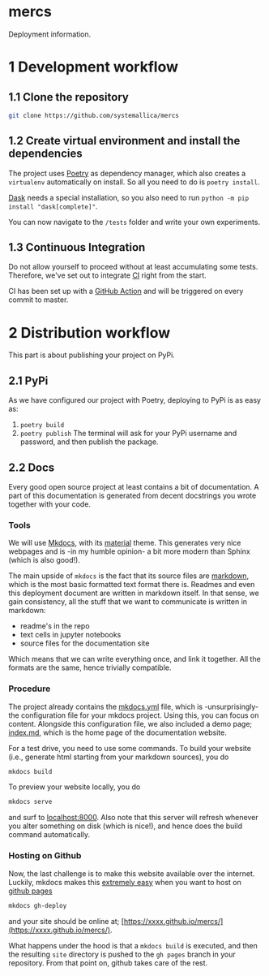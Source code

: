 # mercs

Deployment information.

1 Development workflow
=======================

1.1 Clone the repository
-----------------

```bash
git clone https://github.com/systemallica/mercs
```

1.2 Create virtual environment and install the dependencies
----------------------

The project uses [Poetry](https://python-poetry.org) as dependency manager, which also creates a `virtualenv` automatically on install. So all you need to do is `poetry install`. 

[Dask](https://dask.org) needs a special installation, so you also need to run `python -m pip install "dask[complete]"`.

You can now navigate to the `/tests` folder and write your own experiments.

1.3 Continuous Integration
---------------

Do not allow yourself to proceed without at least accumulating some tests. Therefore, we've set out to integrate [CI](https://en.wikipedia.org/wiki/Continuous_integration) right from the start.

CI has been set up with a [GitHub Action](https://github.com/features/actions) and will be triggered on every commit to master.

2 Distribution workflow
========================

This part is about publishing your project on PyPi.

2.1 PyPi
--------

As we have configured our project with Poetry, deploying to PyPi is as easy as:
1. `poetry build`
2. `poetry publish`
The terminal will ask for your PyPi username and password, and then publish the package.

2.2 Docs
--------
Every good open source project at least contains a bit of documentation. A part of this documentation is generated from decent docstrings you wrote together with your code.

### Tools

We will use [Mkdocs](https://www.mkdocs.org/), with its [material](https://squidfunk.github.io/mkdocs-material/) theme. This generates very nice webpages and is -in my humble opinion- a bit more modern than Sphinx (which is also good!).

The main upside of `mkdocs` is the fact that its source files are [markdown](https://en.wikipedia.org/wiki/Markdown), which is the most basic formatted text format there is. Readmes and even this deployment document are written in markdown itself. In that sense, we gain consistency, all the stuff that we want to communicate is written in markdown: 

- readme's in the repo
- text cells in jupyter notebooks
- source files for the documentation site

Which means that we can write everything once, and link it together. All the formats are the same, hence trivially compatible.

### Procedure

The project already contains the [mkdocs.yml](mkdocs.yml) file, which is -unsurprisingly- the configuration file for your mkdocs project. Using this, you can focus on content. Alongside this configuration file, we also included a demo page; [index.md](./docs/index.md), which is the home page of the documentation website. 

For a test drive, you need to use some commands. To build your website (i.e., generate html starting from your markdown sources), you do

```bash
mkdocs build
```

To preview your website locally, you do

```bash
mkdocs serve
```

and surf to [localhost:8000](http://localhost:8000). Also note that this server will refresh whenever you alter something on disk (which is nice!), and hence does the build command automatically.

### Hosting on Github

Now, the last challenge is to make this website available over the internet. Luckily, mkdocs makes this [extremely easy](https://www.mkdocs.org/user-guide/deploying-your-docs/) when you want to host on [github pages](https://pages.github.com/)

```bash
mkdocs gh-deploy
```

and your site should be online at; [https://xxxx.github.io/mercs/](https://xxxx.github.io/mercs/). 

What happens under the hood is that a `mkdocs build` is executed, and then the resulting `site` directory is pushed to the `gh pages` branch in your repository. From that point on, github takes care of the rest.